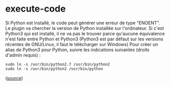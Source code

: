 # execute-code

Si Python est installé, le code peut générer une erreur de type "ENOENT". Le plugin va chercher la version de Python installée sur l'ordinateur. Si c'est Python3 qui est installé, il ne va pas le trouver parce qu'aucune équivalence n'est faite entre Python et Python3 (Python3 est par défaut sur les versions récentes de GNU/Linux, il faut le télécharger sur Windows)
Pour créer un alias de Python3 pour Python, suivre les indications suivantes (droits d'admin requis) : 


```shell
sudo ln -s /usr/bin/python2.7 /usr/bin/python2 
sudo ln -s /usr/bin/python2 /usr/bin/python
```

([source](https://askubuntu.com/questions/1144446/python-installed-in-ubuntu-but-python-command-not-found))